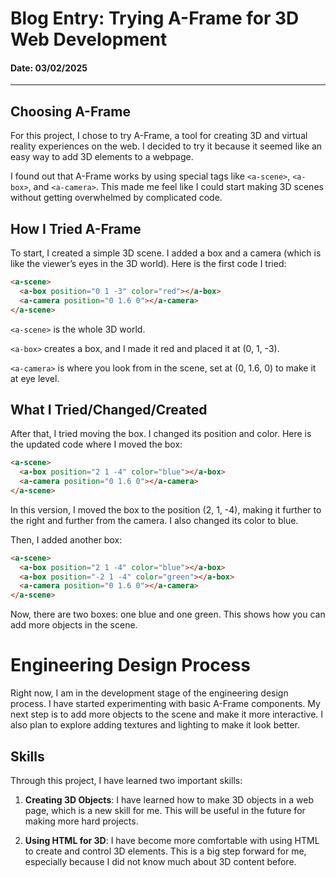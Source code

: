 # Blog Entry: Trying A-Frame for 3D Web Development
#### Date: 03/02/2025

---

## Choosing A-Frame
For this project, I chose to try A-Frame, a tool for creating 3D and virtual reality experiences on the web. I decided to try it because it seemed like an easy way to add 3D elements to a webpage.

I found out that A-Frame works by using special tags like `<a-scene>`, `<a-box>`, and `<a-camera>`. This made me feel like I could start making 3D scenes without getting overwhelmed by complicated code.

## How I Tried A-Frame
To start, I created a simple 3D scene. I added a box and a camera (which is like the viewer’s eyes in the 3D world). Here is the first code I tried:

```html
<a-scene>
  <a-box position="0 1 -3" color="red"></a-box>
  <a-camera position="0 1.6 0"></a-camera>
</a-scene>
```
`<a-scene>` is the whole 3D world.

`<a-box>` creates a box, and I made it red and placed it at (0, 1, -3).

`<a-camera>` is where you look from in the scene, set at (0, 1.6, 0) to make it at eye level.

## What I Tried/Changed/Created
After that, I tried moving the box. I changed its position and color. Here is the updated code where I moved the box:

```html
<a-scene>
  <a-box position="2 1 -4" color="blue"></a-box>
  <a-camera position="0 1.6 0"></a-camera>
</a-scene>
```
In this version, I moved the box to the position (2, 1, -4), making it further to the right and further from the camera. I also changed its color to blue.

Then, I added another box:

```html
<a-scene>
  <a-box position="2 1 -4" color="blue"></a-box>
  <a-box position="-2 1 -4" color="green"></a-box>
  <a-camera position="0 1.6 0"></a-camera>
</a-scene>
```
Now, there are two boxes: one blue and one green. This shows how you can add more objects in the scene.

# Engineering Design Process

Right now, I am in the development stage of the engineering design process. I have started experimenting with basic A-Frame components. My next step is to add more objects to the scene and make it more interactive. I also plan to explore adding textures and lighting to make it look better.

## Skills

Through this project, I have learned two important skills:

1. **Creating 3D Objects**: I have learned how to make 3D objects in a web page, which is a new skill for me. This will be useful in the future for making more hard projects.
   
2. **Using HTML for 3D**: I have become more comfortable with using HTML to create and control 3D elements. This is a big step forward for me, especially because I did not know much about 3D content before.
